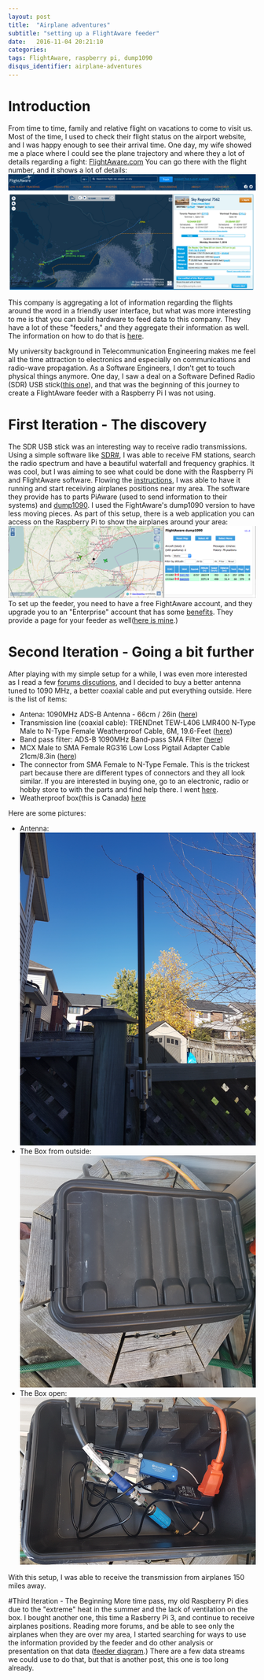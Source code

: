 ```yaml
---
layout: post
title:  "Airplane adventures"
subtitle: "setting up a FlightAware feeder"
date:   2016-11-04 20:21:10
categories: 
tags: FlightAware, raspberry pi, dump1090
disqus_identifier: airplane-adventures
---
```

# Introduction
From time to time, family and relative flight on vacations to come to visit us. Most of the time, I used to check their flight status on the airport website, and I was happy enough to see their arrival time. One day, my wife showed me a place where I could see the plane trajectory and where they a lot of details regarding a fight: [FlightAware.com](http://flightaware.com/) You can go there with the flight number, and it shows a lot of details:
![FlightAwareWebSite](/images/2016-11-04/FlightAwareWebSite.png)

This company is aggregating a lot of information regarding the flights around the word in a friendly user interface, but what was more interesting to me is that you can build hardware to feed data to this company. They have a lot of these "feeders," and they aggregate their information as well.  The information on how to do that is [here](http://flightaware.com/adsb/piaware/build). 

My university background in Telecommunication Engineering makes me feel all the time attraction to electronics and especially on communications and radio-wave propagation. As a Software Engineers, I don't get to touch physical things anymore. One day, I saw a deal on a Software Defined Radio (SDR) USB stick([this one](https://www.amazon.ca/gp/product/B00PAGS0HO)), and that was the beginning of this journey to create a FlightAware feeder with a Raspberry Pi I was not using.

# First Iteration - The discovery
The SDR USB stick was an interesting way to receive radio transmissions. Using a simple software like [SDR#](http://www.rtl-sdr.com/rtl-sdr-quick-start-guide/), I was able to receive FM stations, search the radio spectrum and have a beautiful waterfall and frequency graphics. It was cool, but I was aiming to see what could be done with the Raspberry Pi and FlightAware software. Flowing the [instructions](http://flightaware.com/adsb/piaware/install), I was able to have it running and start receiving airplanes positions near my area. The software they provide has to parts PiAware (used to send information to their systems) and [dump1090](https://github.com/antirez/dump1090). I used the FightAware's dump1090 version to have less moving pieces. As part of this setup, there is a web application you can access on the Raspberry Pi to show the airplanes around your area: 
![Local dump1090](/images/2016-11-04/FlightAware_dump1090.png)
To set up the feeder, you need to have a free FightAware account, and they upgrade you to an "Enterprise" account that has some [benefits](http://flightaware.com/commercial/premium/). They provide a page for your feeder as well([here is mine](http://flightaware.com/adsb/stats/user/darienmt).)

# Second Iteration - Going a bit further
After playing with my simple setup for a while, I was even more interested as I read a few [forums discutions](https://discussions.flightaware.com/ads-b-flight-tracking-f21/), and I decided to buy a better antenna tuned to 1090 MHz, a better coaxial cable and put everything outside. Here is the list of items:

- Antena: 1090MHz ADS-B Antenna - 66cm / 26in ([here](https://www.amazon.ca/dp/B00WZL6WPO))
- Transmission line (coaxial cable): TRENDnet TEW-L406 LMR400 N-Type Male to N-Type Female Weatherproof Cable, 6M, 19.6-Feet ([here](https://www.amazon.ca/gp/product/B000ERCO0I))
- Band pass filter: ADS-B 1090MHz Band-pass SMA Filter ([here]( https://www.amazon.ca/gp/product/B010GBQXK8))
- MCX Male to SMA Female RG316 Low Loss Pigtail Adapter Cable 21cm/8.3in ([here](https://www.amazon.ca/gp/product/B00K85HFR8))
- The connector from SMA Female to N-Type Female. This is the trickest part because there are different types of connectors and they all look similar. If you are interested in buying one, go to an electronic, radio or hobby store to with the parts and find help there. I went [here](http://sayal.com/zinc/index.asp). 
- Weatherproof box(this is Canada) [here](https://www.amazon.ca/gp/product/B006EUHRK6)

Here are some pictures:

- Antenna:
![Antenna](/images/2016-11-04/Antenna.png)
- The Box from outside:
![The box close](/images/2016-11-04/BoxClose.png)
- The Box open:
![The box close](/images/2016-11-04/BoxOpen.png)

With this setup, I was able to receive the transmission from airplanes 150 miles away.

#Third Iteration - The Beginning
More time pass, my old Raspberry Pi dies due to the "extreme" heat in the summer and the lack of ventilation on the box. I bought another one, this time a Rasberry Pi 3, and continue to receive airplanes positions. 
Reading more forums, and be able to see only the airplanes when they are over my area, I started searching for ways to use the information provided by the feeder and do other analysis or presentation on that data ([feeder diagram](http://flightaware.com/adsb/piaware/about).) There are a few data streams we could use to do that, but that is another post, this one is too long already. 